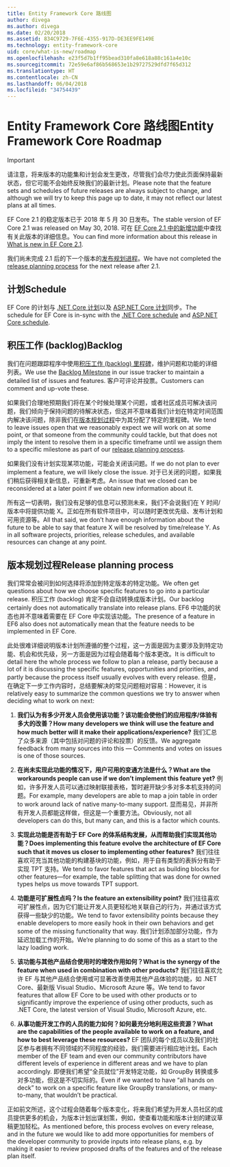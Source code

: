 ```yaml
---
title: Entity Framework Core 路线图
author: divega
ms.author: divega
ms.date: 02/20/2018
ms.assetid: 834C9729-7F6E-4355-917D-DE3EE9FE149E
ms.technology: entity-framework-core
uid: core/what-is-new/roadmap
ms.openlocfilehash: e23f5d7b1ff95bead310fa8e618a88c161a4e10c
ms.sourcegitcommit: 72e59e6af86b568653e1b29727529dfd7f65d312
ms.translationtype: HT
ms.contentlocale: zh-CN
ms.lasthandoff: 06/04/2018
ms.locfileid: "34754439"
---
```

# <a name="entity-framework-core-roadmap"></a><span data-ttu-id="ec2a2-102">Entity Framework Core 路线图</span><span class="sxs-lookup"><span data-stu-id="ec2a2-102">Entity Framework Core Roadmap</span></span>

> [!IMPORTANT]
> <span data-ttu-id="ec2a2-103">请注意，将来版本的功能集和计划会发生更改，尽管我们会尽力使此页面保持最新状态，但它可能不会始终反映我们的最新计划。</span><span class="sxs-lookup"><span data-stu-id="ec2a2-103">Please note that the feature sets and schedules of future releases are always subject to change, and although we will try to keep this page up to date, it may not reflect our latest plans at all times.</span></span>

<span data-ttu-id="ec2a2-104">EF Core 2.1 的稳定版本已于 2018 年 5 月 30 日发布。</span><span class="sxs-lookup"><span data-stu-id="ec2a2-104">The stable version of EF Core 2.1 was released on May 30, 2018.</span></span> <span data-ttu-id="ec2a2-105">可在 [EF Core 2.1 中的新增功能](xref:core/what-is-new/ef-core-2.1)中查找有关此版本的详细信息。</span><span class="sxs-lookup"><span data-stu-id="ec2a2-105">You can find more information about this release in [What is new in EF Core 2.1](xref:core/what-is-new/ef-core-2.1).</span></span>

<span data-ttu-id="ec2a2-106">我们尚未完成 2.1 后的下一个版本的[发布规划进程](#release-planning-process)。</span><span class="sxs-lookup"><span data-stu-id="ec2a2-106">We have not completed the [release planning process](#release-planning-process) for the next release after 2.1.</span></span>

## <a name="schedule"></a><span data-ttu-id="ec2a2-107">计划</span><span class="sxs-lookup"><span data-stu-id="ec2a2-107">Schedule</span></span>

<span data-ttu-id="ec2a2-108">EF Core 的计划与 [.NET Core 计划](https://github.com/dotnet/core/blob/master/roadmap.md)以及 [ASP.NET Core 计划](https://github.com/aspnet/Home/wiki/Roadmap)同步。</span><span class="sxs-lookup"><span data-stu-id="ec2a2-108">The schedule for EF Core is in-sync with the [.NET Core schedule](https://github.com/dotnet/core/blob/master/roadmap.md) and [ASP.NET Core schedule](https://github.com/aspnet/Home/wiki/Roadmap).</span></span>

## <a name="backlog"></a><span data-ttu-id="ec2a2-109">积压工作 (backlog)</span><span class="sxs-lookup"><span data-stu-id="ec2a2-109">Backlog</span></span>

<span data-ttu-id="ec2a2-110">我们在问题跟踪程序中使用[积压工作 (backlog) 里程碑](https://github.com/aspnet/EntityFrameworkCore/issues?q=is%3Aopen+is%3Aissue+milestone%3ABacklog+sort%3Areactions-%2B1-desc)，维护问题和功能的详细列表。</span><span class="sxs-lookup"><span data-stu-id="ec2a2-110">We use the [Backlog Milestone](https://github.com/aspnet/EntityFrameworkCore/issues?q=is%3Aopen+is%3Aissue+milestone%3ABacklog+sort%3Areactions-%2B1-desc) in our issue tracker to maintain a detailed list of issues and features.</span></span> <span data-ttu-id="ec2a2-111">客户可评论并投票。</span><span class="sxs-lookup"><span data-stu-id="ec2a2-111">Customers can comment and up-vote these.</span></span>

<span data-ttu-id="ec2a2-112">如果我们合理地预期我们将在某个时候处理某个问题，或者社区成员可解决该问题，我们倾向于保持问题的待解决状态，但这并不意味着我们计划在特定时间范围内解决该问题，除非我们在[版本规划过程](#release-planning-process)中为其分配了特定的里程碑。</span><span class="sxs-lookup"><span data-stu-id="ec2a2-112">We tend to leave issues open that we reasonably expect we will work on at some point, or that someone from the community could tackle, but that does not imply the intent to resolve them in a specific timeframe until we assign them to a specific milestone as part of our [release planning process](#release-planning-process).</span></span>

<span data-ttu-id="ec2a2-113">如果我们没有计划实现某项功能，可能会关闭该问题。</span><span class="sxs-lookup"><span data-stu-id="ec2a2-113">If we do not plan to ever implement a feature, we will likely close the issue.</span></span> <span data-ttu-id="ec2a2-114">对于已关闭的问题，如果我们稍后获得相关新信息，可重新考虑。</span><span class="sxs-lookup"><span data-stu-id="ec2a2-114">An issue that we closed can be reconsidered at a later point if we obtain new information about it.</span></span>

<span data-ttu-id="ec2a2-115">所有这一切表明，我们没有足够的信息可以预测未来，我们不会说我们在 Y 时间/版本中将提供功能 X。正如在所有软件项目中，可以随时更改优先级、发布计划和可用资源等。</span><span class="sxs-lookup"><span data-stu-id="ec2a2-115">All that said, we don’t have enough information about the future to be able to say that feature X will be resolved by time/release Y. As in all software projects, priorities, release schedules, and available resources can change at any point.</span></span>

## <a name="release-planning-process"></a><span data-ttu-id="ec2a2-116">版本规划过程</span><span class="sxs-lookup"><span data-stu-id="ec2a2-116">Release planning process</span></span>

<span data-ttu-id="ec2a2-117">我们常常会被问到如何选择将添加到特定版本的特定功能。</span><span class="sxs-lookup"><span data-stu-id="ec2a2-117">We often get questions about how we choose specific features to go into a particular release.</span></span> <span data-ttu-id="ec2a2-118">积压工作 (backlog) 肯定不会自动转换成版本计划。</span><span class="sxs-lookup"><span data-stu-id="ec2a2-118">Our backlog certainly does not automatically translate into release plans.</span></span> <span data-ttu-id="ec2a2-119">EF6 中功能的状态也并不意味着需要在 EF Core 中实现该功能。</span><span class="sxs-lookup"><span data-stu-id="ec2a2-119">The presence of a feature in EF6 also does not automatically mean that the feature needs to be implemented in EF Core.</span></span>

<span data-ttu-id="ec2a2-120">此处很难详细说明版本计划所遵循的整个过程，这一方面是因为主要涉及到特定功能、机会和优先级，另一方面是因为过程会随着每个版本更改。</span><span class="sxs-lookup"><span data-stu-id="ec2a2-120">It is difficult to detail here the whole process we follow to plan a release, partly because a lot of it is discussing the specific features, opportunities and priorities, and partly because the process itself usually evolves with every release.</span></span> <span data-ttu-id="ec2a2-121">但是，在确定下一步工作内容时，总结要解决的常见问题相对容易：</span><span class="sxs-lookup"><span data-stu-id="ec2a2-121">However, it is relatively easy to summarize the common questions we try to answer when deciding what to work on next:</span></span>

1. <span data-ttu-id="ec2a2-122">**我们认为有多少开发人员会使用该功能？该功能会使他们的应用程序/体验有多大的改善？**</span><span class="sxs-lookup"><span data-stu-id="ec2a2-122">**How many developers we think will use the feature and how much better will it make their applications/experience?**</span></span> <span data-ttu-id="ec2a2-123">我们汇总了众多来源（其中包括对问题的评论和投票）的反馈。</span><span class="sxs-lookup"><span data-stu-id="ec2a2-123">We aggregate feedback from many sources into this — Comments and votes on issues is one of those sources.</span></span>

2. <span data-ttu-id="ec2a2-124">**在尚未实现此功能的情况下，用户可用的变通方法是什么？**</span><span class="sxs-lookup"><span data-stu-id="ec2a2-124">**What are the workarounds people can use if we don’t implement this feature yet?**</span></span> <span data-ttu-id="ec2a2-125">例如，许多开发人员可以通过映射联接表格，暂时避开缺少多对多本机支持的问题。</span><span class="sxs-lookup"><span data-stu-id="ec2a2-125">For example, many developers are able to map a join table in order to work around lack of native many-to-many support.</span></span> <span data-ttu-id="ec2a2-126">显而易见，并非所有开发人员都能这样做，但这是一个重要方法。</span><span class="sxs-lookup"><span data-stu-id="ec2a2-126">Obviously, not all developers can do this, but many can, and this is a factor which counts.</span></span>

3. <span data-ttu-id="ec2a2-127">**实现此功能是否有助于 EF Core 的体系结构发展，从而帮助我们实现其他功能？**</span><span class="sxs-lookup"><span data-stu-id="ec2a2-127">**Does implementing this feature evolve the architecture of EF Core such that it moves us closer to implementing other features?**</span></span> <span data-ttu-id="ec2a2-128">我们往往喜欢可充当其他功能的构建基块的功能，例如，用于自有类型的表拆分有助于实现 TPT 支持。</span><span class="sxs-lookup"><span data-stu-id="ec2a2-128">We tend to favor features that act as building blocks for other features—for example, the table splitting that was done for owned types helps us move towards TPT support.</span></span>

4. <span data-ttu-id="ec2a2-129">**功能是可扩展性点吗？**</span><span class="sxs-lookup"><span data-stu-id="ec2a2-129">**Is the feature an extensibility point?**</span></span> <span data-ttu-id="ec2a2-130">我们往往喜欢可扩展性点，因为它们能让开发人员更轻松地关联自己的行为，并通过该方式获得一些缺少的功能。</span><span class="sxs-lookup"><span data-stu-id="ec2a2-130">We tend to favor extensibility points because they enable developers to more easily hook in their own behaviors and get some of the missing functionality that way.</span></span> <span data-ttu-id="ec2a2-131">我们计划添加部分功能，作为延迟加载工作的开始。</span><span class="sxs-lookup"><span data-stu-id="ec2a2-131">We’re planning to do some of this as a start to the lazy loading work.</span></span>

5. <span data-ttu-id="ec2a2-132">**该功能与其他产品结合使用时的增效作用如何？**</span><span class="sxs-lookup"><span data-stu-id="ec2a2-132">**What is the synergy of the feature when used in combination with other products?**</span></span> <span data-ttu-id="ec2a2-133">我们往往喜欢允许 EF 与其他产品结合使用或可显著改善使用其他产品体验的功能，如 .NET Core、最新版 Visual Studio、Microsoft Azure 等。</span><span class="sxs-lookup"><span data-stu-id="ec2a2-133">We tend to favor features that allow EF Core to be used with other products or to significantly improve the experience of using other products, such as .NET Core, the latest version of Visual Studio, Microsoft Azure, etc.</span></span>

6. <span data-ttu-id="ec2a2-134">**从事功能开发工作的人员的能力如何？如何最充分地利用这些资源？**</span><span class="sxs-lookup"><span data-stu-id="ec2a2-134">**What are the capabilities of the people available to work on a feature, and how to best leverage these resources?**</span></span> <span data-ttu-id="ec2a2-135">EF 团队的每个成员以及我们的社区参与者拥有不同领域的不同程度的经验，我们需要进行相应地计划。</span><span class="sxs-lookup"><span data-stu-id="ec2a2-135">Each member of the EF team and even our community contributors have different levels of experience in different areas and we have to plan accordingly.</span></span> <span data-ttu-id="ec2a2-136">即便我们希望“全员就位”开发特定功能，如 GroupBy 转换或多对多功能，但这是不切实际的。</span><span class="sxs-lookup"><span data-stu-id="ec2a2-136">Even if we wanted to have “all hands on deck” to work on a specific feature like GroupBy translations, or many-to-many, that wouldn’t be practical.</span></span>

<span data-ttu-id="ec2a2-137">正如前文所述，这个过程会随着每个版本变化，将来我们希望为开发人员社区的成员提供更多的机会，为版本计划出谋划策，例如，使查看功能和版本计划的建议草稿更加轻松。</span><span class="sxs-lookup"><span data-stu-id="ec2a2-137">As mentioned before, this process evolves on every release, and in the future we would like to add more opportunities for members of the developer community to provide inputs into release plans, e.g. by making it easier to review proposed drafts of the features and of the release plan itself.</span></span>
